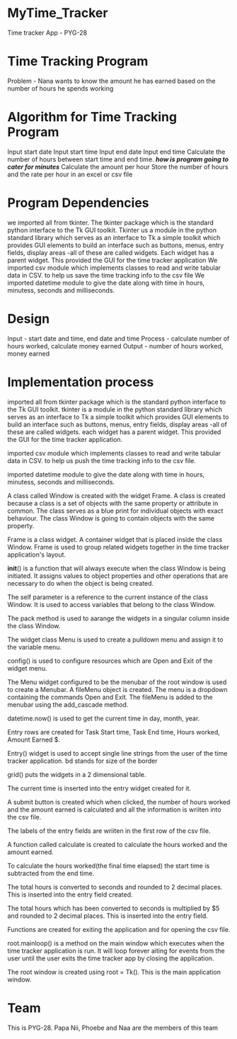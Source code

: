 # MyTime_Tracker
Time tracker App - PYG-28

# Time Tracking Program
Problem - Nana wants to know the amount he has earned based on the number of hours he spends working

# Algorithm for Time Tracking Program
Input start date
Input start time
Input end date
Input end time
Calculate the number of hours between start time and end time.
***how is program going to cater for minutes***
Calculate the amount per hour
Store the number of hours and the rate per hour in an excel or csv file

# Program Dependencies
we imported all from tkinter. The tkinter package which is the standard python interface to the Tk GUI toolkit. 
Tkinter us a module in the python standard library which serves as an interface to Tk a simple toolkit which provides GUI elements to build an interface such as buttons, menus, entry fields, display areas -all of these are called widgets. Each widget has a parent widget.
This provided the GUI for the time tracker application
We imported csv module which implements classes to read and write tabular data in CSV. to help us save the time tracking info to the csv file
We imported datetime module to give the date along with time in hours, minutess, seconds and milliseconds.

# Design
Input  - start date and time, end date and time
Process - calculate number of hours worked, calculate money earned
Output - number of hours worked, money earned

# Implementation process
imported all from tkinter package which is the standard python interface to the Tk GUI toolkit. 
tkinter is a module in the python standard library which serves as an interface to Tk a simple toolkit which provides GUI elements to build an interface such as buttons, menus, entry fields, display areas -all of these are called widgets. each widget has a parent widget.
This provided the GUI for the time tracker application.

imported csv module  which implements classes to read and write tabular data in CSV. to help us push the time tracking info to the csv file.

imported datetime module to give the date along with time in hours, minutess, seconds and milliseconds.

A class called Window is created with the widget Frame. A class is created because a class is a set of objects with the same property or attribute in common. The class serves as a blue print for individual objects with exact behaviour. The class Window is going to contain objects with the same property.

Frame is a class widget. A container widget that is placed inside the class Window. Frame is used to group related widgets together in the time tracker application's layout.

__init__() is a function that will always execute when the class Window is being initiated. It assigns values to object properties and other operations that are necessary to do when the object is being created. 

The self parameter is a reference to the current instance of  the class Window. It is used to access variables that belong to the class Window. 

The pack method is used to aarange the widgets in a singular column inside the class Window. 

The widget class Menu is used to create a pulldown menu and assign it to the variable menu.

config() is used to configure resources which are Open and Exit of the widget menu.

The Menu widget configured to be the menubar of the root window is used to create a Menubar.
A fileMenu object is created. 
The menu is a dropdown containing the commands Open and Exit. 
The fileMenu is added to the menubar using the add_cascade method.

datetime.now() is used to get the current time in day, month, year.

Entry rows are created for Task Start time, Task End time, Hours worked, Amount Earned $.

Entry() widget is used to accept single line strings from the user of the time tracker application. bd stands for size of the border

grid() puts the widgets in a 2 dimensional table.

The current time is inserted into the entry widget created for it. 

A submit button is created which when clicked, the number of hours worked and the amount earned is calculated and all the information is wriiten into the csv file.

The labels of the entry fields are wriiten in the first row of the csv file.

A function called calculate is created to calculate the hours worked and the amount earned.

To calculate the hours worked(the final time elapsed) the start time is subtracted from the end time.

The total hours is converted to seconds and rounded to 2 decimal places. This is inserted into the entry field created.

The total hours which has been converted to seconds is multiplied by $5 and rounded to 2 decimal places. This is inserted into the entry field.

Functions are created for exiting the application and for opening the csv file.

root.mainloop() is a method on the main window which executes when the time tracker application is run. It will loop forever aiting for events from the user until the user exits the time tracker app by closing the application.

The root window is created using root = Tk(). This is the main application window.  


# Team
This is PYG-28. Papa Nii, Phoebe and Naa are the members of this team
